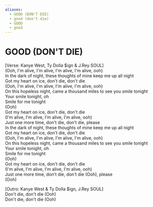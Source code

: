 ```yaml
---
aliases:
  - GOOD (DON'T DIE)
  - good (don't die)
  - GOOD
  - good
---
```


# GOOD (DON'T DIE)

[Verse: Kanye West, Ty Dolla $ign & J.Rey SOUL]  
(Ooh, I'm alive, I'm alive, I'm alive, I'm alive, ooh)  
In the dark of night, these thoughts of mine keep me up all night  
Got my heart on ice, don't die, don't die  
(Ooh, I'm alive, I'm alive, I'm alive, I'm alive, ooh)  
On this hopeless night, came a thousand miles to see you smile tonight  
Your smile tonight, oh  
Smile for me tonight  
(Ooh)  
Got my heart on ice, don't die, don't die  
(I'm alive, I'm alive, I'm alive, I'm alive, ooh)  
Just one more time, don't die, don't die, please  
In the dark of night, thesе thoughts of mine keep me up all night  
Got my heart on icе, don't die, don't die  
(Ooh, I'm alive, I'm alive, I'm alive, I'm alive, ooh)  
On this hopeless night, came a thousand miles to see you smile tonight  
Your smile tonight, oh  
Smile for me tonight  
(Ooh)  
Got my heart on ice, don't die, don't die  
(I'm alive, I'm alive, I'm alive, I'm alive, ooh)  
Just one more time, don't die, don't die (Ooh), please  
(Ooh)  

[Outro: Kanye West & Ty Dolla $ign, J.Rey SOUL]  
Don't die, don't die (Ooh)  
Don't die, don't die (Ooh)

